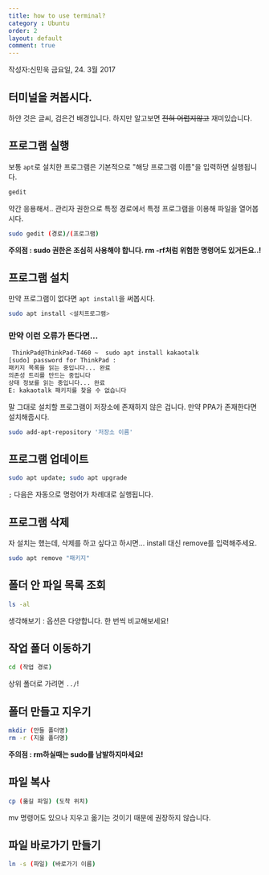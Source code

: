 ```yaml
---
title: how to use terminal?
category : Ubuntu
order: 2
layout: default
comment: true
---
```

작성자:신민욱 금요일, 24. 3월 2017 

## 터미널을 켜봅시다.
하얀 것은 글씨, 검은건 배경입니다.
하지만 알고보면 ~~전혀 어렵지않고~~ 재미있습니다.

## 프로그램 실행
보통 <code>apt</code>로 설치한 프로그램은 기본적으로 "해당 프로그램 이름"을 입력하면 실행됩니다.
```bash
gedit
```
약간 응용해서.. 관리자 권한으로 특정 경로에서 특정 프로그램을 이용해 파일을 열어봅시다.
```bash
sudo gedit (경로)/(프로그램)
```
**주의점 : sudo 권한은 조심히 사용해야 합니다. rm -rf처럼 위험한 명령어도 있거든요..!**
## 프로그램 설치
만약 프로그램이 없다면 <code>apt install</code>을 써봅시다.
```bash
sudo apt install <설치프로그램>
```
### 만약 이런 오류가 뜬다면...
```bash
 ThinkPad@ThinkPad-T460 ~  sudo apt install kakaotalk
[sudo] password for ThinkPad : 
패키지 목록을 읽는 중입니다... 완료
의존성 트리를 만드는 중입니다       
상태 정보를 읽는 중입니다... 완료
E: kakaotalk 패키지를 찾을 수 없습니다
```
말 그대로 설치할 프로그램이 저장소에 존재하지 않은 겁니다.
만약 PPA가 존재한다면 설치해줍시다.
```bash
sudo add-apt-repository '저장소 이름'
```
## 프로그램 업데이트
```bash
sudo apt update; sudo apt upgrade
```
<code>;</code> 다음은 자동으로 명령어가 차례대로 실행됩니다.
## 프로그램 삭제 
자 설치는 했는데, 삭제를 하고 싶다고 하시면... install 대신 remove를 입력해주세요.
```bash
sudo apt remove "패키지"
```
## 폴더 안 파일 목록 조회
```bash
ls -al
```
생각해보기 : 옵션은 다양합니다. 한 번씩 비교해보세요!
## 작업 폴더 이동하기
```bash
cd (작업 경로)
```
상위 폴더로 가려면 <code>../</code>!
## 폴더 만들고 지우기
```bash
mkdir (만들 폴더명)
rm -r (지울 폴더명)
```
**주의점 : rm하실때는 sudo를 남발하지마세요!**
##  파일 복사
```bash
cp (옮길 파일) (도착 위치)
```
mv 명령어도 있으나 지우고 옮기는 것이기 때문에 권장하지 않습니다.
## 파일 바로가기 만들기
```bash
ln -s (파일) (바로가기 이름)
```